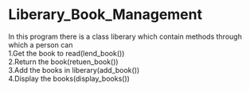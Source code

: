 # Liberary_Book_Management                                                                                                                                                              
In this program there is a class liberary which contain methods through which a person can                                                                                                                      
1.Get the book to read(lend_book())                                                                                                                                                           
2.Return the book(retuen_book())                                                                                                                                                          
3.Add the books in liberary(add_book())                                                                                                                                               
4.Display the books(display_books())

